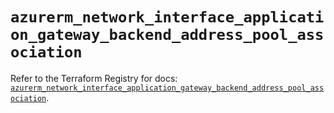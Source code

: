 # `azurerm_network_interface_application_gateway_backend_address_pool_association`

Refer to the Terraform Registry for docs: [`azurerm_network_interface_application_gateway_backend_address_pool_association`](https://registry.terraform.io/providers/hashicorp/azurerm/4.22.0/docs/resources/network_interface_application_gateway_backend_address_pool_association).
